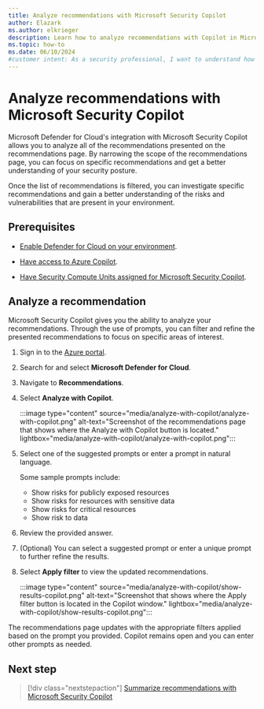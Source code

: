 ```yaml
---
title: Analyze recommendations with Microsoft Security Copilot
author: Elazark
ms.author: elkrieger
description: Learn how to analyze recommendations with Copilot in Microsoft Defender for Cloud and improve your security posture.
ms.topic: how-to
ms.date: 06/10/2024
#customer intent: As a security professional, I want to understand how to use Copilot to analyze recommendations in Defender for Cloud so that I can improve my security posture.
---
```


# Analyze recommendations with Microsoft Security Copilot

Microsoft Defender for Cloud's integration with Microsoft Security Copilot allows you to analyze all of the recommendations presented on the recommendations page. By narrowing the scope of the recommendations page, you can focus on specific recommendations and get a better understanding of your security posture.

Once the list of recommendations is filtered, you can investigate specific recommendations and gain a better understanding of the risks and vulnerabilities that are present in your environment.

## Prerequisites

- [Enable Defender for Cloud on your environment](connect-azure-subscription.md).

- [Have access to Azure Copilot](/azure/copilot/overview).

- [Have Security Compute Units assigned for Microsoft Security Copilot](/copilot/security/get-started-security-copilot).

## Analyze a recommendation

Microsoft Security Copilot gives you the ability to analyze your recommendations. Through the use of prompts, you can filter and refine the presented recommendations to focus on specific areas of interest.

1. Sign in to the [Azure portal](https://portal.azure.com).

1. Search for and select **Microsoft Defender for Cloud**.

1. Navigate to **Recommendations**.

1. Select **Analyze with Copilot**.

    :::image type="content" source="media/analyze-with-copilot/analyze-with-copilot.png" alt-text="Screenshot of the recommendations page that shows where the Analyze with Copilot button is located." lightbox="media/analyze-with-copilot/analyze-with-copilot.png":::

1. Select one of the suggested prompts or enter a prompt in natural language.

    Some sample prompts include:

    - Show risks for publicly exposed resources
    - Show risks for resources with sensitive data
    - Show risks for critical resources
    - Show risk to data

1. Review the provided answer.

1. (Optional) You can select a suggested prompt or enter a unique prompt to further refine the results.

1. Select **Apply filter** to view the updated recommendations.

    :::image type="content" source="media/analyze-with-copilot/show-results-copilot.png" alt-text="Screenshot that shows where the Apply filter button is located in the Copilot window." lightbox="media/analyze-with-copilot/show-results-copilot.png":::

The recommendations page updates with the appropriate filters applied based on the prompt you provided. Copilot remains open and you can enter other prompts as needed.

## Next step

> [!div class="nextstepaction"]
> [Summarize recommendations with Microsoft Security Copilot](summarize-with-copilot.md)

